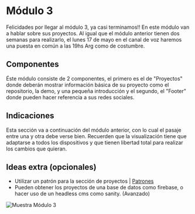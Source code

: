# Módulo 3

Felicidades por llegar al módulo 3, ya casi terminamos!! En este módulo van a hablar sobre sus proyectos. Al igual que el módulo anterior tienen dos semanas para realizarlo, el lunes 17 de mayo en el canal de voz haremos una puesta en común a las 19hs Arg como de costumbre.

## Componentes

Éste módulo consiste de 2 componentes, el primero es el de "Proyectos" donde deberán mostrar información básica de su proyecto como el repositorio, la demo, y una pequeña introducción y el segundo, el "Footer" donde pueden hacer referencia a sus redes sociales.

## Indicaciones

Esta sección va a continuación del módulo anterior, con lo cual el pasaje entre una y otra debe verse bien. Recuerden que la visualización tiene que adaptarse a todos los dispositivos y que tienen libertad total para realizar los cambios que quieran.

## Ideas extra (opcionales)

- Utilizar un patrón para la sección de proyectos | [Patrones](https://www.toptal.com/designers/subtlepatterns/)
- Pueden obtener los proyectos de una base de datos como firebase, o hacer uso de un headless cms como sanity. (Avanzado)

![Muestra Módulo 3](https://res.cloudinary.com/sebasec/image/upload/v1620084328/M%C3%B3dulo3_yg4avh.png)
